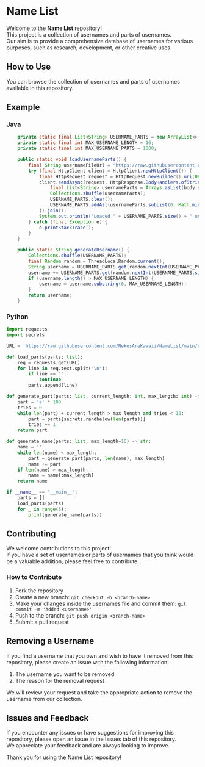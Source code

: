 # Name List

Welcome to the **Name List** repository! 
<br>
This project is a collection of usernames and parts of usernames.
<br>
Our aim is to provide a comprehensive database of usernames for various purposes, such as research, development, or other creative uses.

## How to Use

You can browse the collection of usernames and parts of usernames available in this repository.

## Example
### Java
```java
    private static final List<String> USERNAME_PARTS = new ArrayList<>();
    private static final int MAX_USERNAME_LENGTH = 16;
    private static final int MAX_USERNAME_PARTS = 1000;

    public static void loadUsernameParts() {
        final String usernameFileUrl = "https://raw.githubusercontent.com/NekosAreKawaii/NameList/main/usernames";
        try (final HttpClient client = HttpClient.newHttpClient()) {
            final HttpRequest request = HttpRequest.newBuilder().uri(URI.create(usernameFileUrl)).build();
            client.sendAsync(request, HttpResponse.BodyHandlers.ofString()).thenApply(HttpResponse::body).thenAccept(body -> {
                final List<String> usernameParts = Arrays.asList(body.split("\n"));
                Collections.shuffle(usernameParts);
                USERNAME_PARTS.clear();
                USERNAME_PARTS.addAll(usernameParts.subList(0, Math.min(usernameParts.size(), MAX_USERNAME_PARTS)));
            }).join();
            System.out.println("Loaded " + USERNAME_PARTS.size() + " username parts.");
        } catch (final Exception e) {
            e.printStackTrace();
        }
    }

    public static String generateUsername() {
        Collections.shuffle(USERNAME_PARTS);
        final Random random = ThreadLocalRandom.current();
        String username = USERNAME_PARTS.get(random.nextInt(USERNAME_PARTS.size()));
        username += USERNAME_PARTS.get(random.nextInt(USERNAME_PARTS.size()));
        if (username.length() > MAX_USERNAME_LENGTH) {
            username = username.substring(0, MAX_USERNAME_LENGTH);
        }
        return username;
    }
```
### Python
```python
import requests
import secrets

URL = 'https://raw.githubusercontent.com/NekosAreKawaii/NameList/main/usernames'

def load_parts(parts: list):
    req = requests.get(URL)
    for line in req.text.split("\n"):
        if line == '':
            continue
        parts.append(line)

def generate_part(parts: list, current_length: int, max_length: int) -> str:
    part = 'a' * 100
    tries = 0
    while len(part) + current_length > max_length and tries < 10:
        part = parts[secrets.randbelow(len(parts))]
        tries += 1
    return part

def generate_name(parts: list, max_length=16) -> str:
    name = ''
    while len(name) < max_length:
        part = generate_part(parts, len(name), max_length)
        name += part
    if len(name) > max_length:
        name = name[:max_length]
    return name

if __name__ == "__main__":
    parts = []
    load_parts(parts)
    for _ in range(5):
        print(generate_name(parts))

```

## Contributing

We welcome contributions to this project!
<br>
If you have a set of usernames or parts of usernames that you think would be a valuable addition, please feel free to contribute.

### How to Contribute

1. Fork the repository
2. Create a new branch: `git checkout -b <branch-name>`
3. Make your changes inside the usernames file and commit them: `git commit -m 'Added <username>'`
4. Push to the branch: `git push origin <branch-name>`
5. Submit a pull request

## Removing a Username

If you find a username that you own and wish to have it removed from this repository, please create an issue with the following information:

1. The username you want to be removed
2. The reason for the removal request

We will review your request and take the appropriate action to remove the username from our collection.

## Issues and Feedback

If you encounter any issues or have suggestions for improving this repository, please open an issue in the Issues tab of this repository.
<br>
We appreciate your feedback and are always looking to improve.


Thank you for using the Name List repository!

